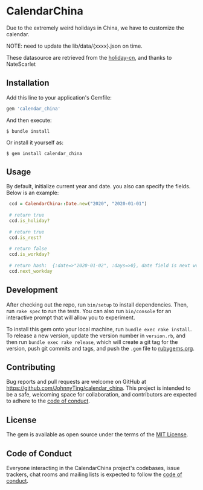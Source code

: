 # CalendarChina

Due to the extremely weird holidays in China, we have to customize the calendar.

NOTE: need to update the lib/data/{xxxx}.json on time.

These datasource are retrieved from the [holiday-cn](https://github.com/NateScarlet/holiday-cn), and thanks to NateScarlet

## Installation

Add this line to your application's Gemfile:

```ruby
gem 'calendar_china'
```

And then execute:

    $ bundle install

Or install it yourself as:

    $ gem install calendar_china

## Usage

 By default, initialize current year and date. you also can specify the fields. Below is an example:
 ```ruby
  ccd = CalendarChina::Date.new("2020", "2020-01-01")
  
  # return true
  ccd.is_holiday?
  
  # return true
  ccd.is_rest?
  
  # return false
  ccd.is_workday?
  
  # return hash:  {:date=>"2020-01-02", :days=>0}, date field is next workday lasted, days field is via these days arrives next workday
  ccd.next_workday
 ```

## Development

After checking out the repo, run `bin/setup` to install dependencies. Then, run `rake spec` to run the tests. You can also run `bin/console` for an interactive prompt that will allow you to experiment.

To install this gem onto your local machine, run `bundle exec rake install`. To release a new version, update the version number in `version.rb`, and then run `bundle exec rake release`, which will create a git tag for the version, push git commits and tags, and push the `.gem` file to [rubygems.org](https://rubygems.org).

## Contributing

Bug reports and pull requests are welcome on GitHub at https://github.com/JohnnyTing/calendar_china. This project is intended to be a safe, welcoming space for collaboration, and contributors are expected to adhere to the [code of conduct](https://github.com/JohnnyTing/calendar_china/blob/master/CODE_OF_CONDUCT.md).


## License

The gem is available as open source under the terms of the [MIT License](https://opensource.org/licenses/MIT).

## Code of Conduct

Everyone interacting in the CalendarChina project's codebases, issue trackers, chat rooms and mailing lists is expected to follow the [code of conduct](https://github.com/JohnnyTing/calendar_china/blob/master/CODE_OF_CONDUCT.md).
